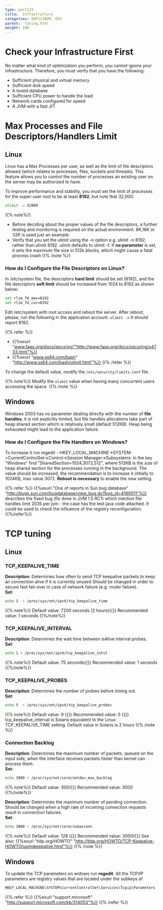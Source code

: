 ```yaml
---
type: post123
title:  Infrastructure
categories: XAP123ADM, OSS
parent:  tuning.html
weight: 100
---
```




# Check your Infrastructure First

No matter what kind of optimization you perform, you cannot ignore your infrastructure. Therefore, you must verify that you have the following:

- Sufficient physical and virtual memory
- Sufficient disk speed
- A tuned database
- Sufficient CPU power to handle the load
- Network cards configured for speed
- A JVM with a fast JIT

# Max Processes and File Descriptors/Handlers Limit

## Linux

Linux has a Max Processes per user, as well as the limit of file descriptors allowed (which relates to processes, files, sockets and threads). This feature allows you to control the number of processes an existing user on the server may be authorized to have.

To improve performance and stability, you must set the limit of processes for the super-user root to be at least **8192**, but note that 32,000:


```bash
ulimit -u 32000
```

{{% note%}}
* Before deciding about the proper values of the file descriptors, a further testing and monitoring is required on the actual environment. 8K,16K or 32K is used just an example.
* Verify that you set the ulimit using the -n option e.g. ulimit -n 8192, rather than ulimit 8192. ulimit defaults to ulimit -f. If **no parameter** is set, it sets the maximum file size in 512k blocks, which might cause a fatal process crash
{{% /note %}}

### How do I Configure the File Descriptors on Linux?

In /etc/system file, the descriptors **hard limit** should be set (8192), and the file descriptors **soft limit** should be increased from 1024 to 8192 as shown below:


```bash
set rlim_fd_max=8192
set rlim_fd_cur=8192
```

Edit /etc/system with root access and reboot the server. After reboot, please, run the following in the application account:
`ulimit -n`
It should report 8192.

{{% refer %}}
- {{%exurl "www.faqs.org/docs/securing""http://www.faqs.org/docs/securing/x4733.html"%}}
- {{%exurl "www.ss64.com/bash" "http://www.ss64.com/bash/ulimit.html"%}}
{{% /refer %}}

To change the default value, modify the `/etc/security/limits.conf` file.

{{% note%}}
Modify the `ulimit` value when having many concurrent users accessing the space.
{{% /note %}}

## Windows

Windows 2003 has no parameter dealing directly with the number of **file handles**, it is not explicitly limited, but file handles allocations take part of heap shared section which is relatively small (default 512KB). Heap being exhausted might lead to the application failure.

### How do I Configure the File Handlers on Windows?

To increase it run regedit - HKEY_LOCAL_MACHINE->SYSTEM->CurrentControlSet->Control->Session Manager->Subsystems:
in the key "Windows" find "SharedSection=1024,3072,512", where 512KB is the size of heap shared section for the processes running in the background. The value should be increased, the recommendation is to increase it initially to 1024KB, max value 3072. **Reboot is necessary** to enable the new setting.


{{% refer %}}
{{%exurl "One of reports in Sun bug database" "http://bugs.sun.com/bugdatabase/view_bug.do?bug_id=4189011"%}} describes the fixed bug (fix done in JVM 1.5 RC1) which mention file handles limit 2035 per jvm - the case has the test java code attached. It could be used to check the influence of the registry reconfiguration.
{{%/refer%}}

# TCP tuning

## Linux

### TCP_KEEPALIVE_TIME

**Description**: Determines how often to send TCP keepalive packets to keep an connection alive if it is currently unused
Should be changed in order to secure fast fail-over in case of network failure (e.g. router failure).<br>
**Set**:


```bash
echo 1  > /proc/sys/net/ipv4/tcp_keepalive_time
```

{{% note%}}
Default value: 7200 seconds (2 hours){{<wbr>}}
Recommended value: 1 seconds
{{%/note%}}

### TCP_KEEPALIVE_INTERVAL

**Description**: Determines the wait time between isAlive interval probes.<br>
**Set**:


```bash
echo 1 > /proc/sys/net/ipv4/tcp_keepalive_intvl
```

{{% note%}}
Default value: 75 seconds{{<wbr>}}
Recommended value: 1 seconds
{{%/note%}}

### TCP_KEEPALIVE_PROBES

**Description**: Determines the number of probes before timing out.<br>
**Set**:


```bash
echo 5  > /proc/sys/net/ipv4/tcp_keepalive_probes
```

{{% note%}}
Default value: 9 {{<wbr>}}
Recommended value: 5 {{<wbr>}}
tcp_keepalive_interval is Solaris equivalent to the Linux TCP_KEEPALIVE_TIME setting. Default value in Solaris is 2 hours
{{% /note %}}

### Connection Backlog

**Description**: Determines the maximum number of packets, queued on the input side, when the interface receives packets faster than kernel can process them.<br>
**Set**:


```bash
echo 3000 > /proc/sys/net/core/netdev_max_backlog
```

{{% note%}}
Default value: 300{{<wbr>}}
Recommended value: 3000
{{%/note%}}

**Description**: Determines the maximum number of pending connection.
Should be changed when a high rate of incoming connection requests result in connection failures.<br>
**Set**:


```bash
echo 3000 > /proc/sys/net/core/somaxconn
```

{{% note%}}
Default value: 128 {{<wbr>}}
Recommended value: 3000{{<wbr>}}
See also: {{%exurl "tldp.org/HOWTO" "http://tldp.org/HOWTO/TCP-Keepalive-HOWTO/usingkeepalive.html"%}}
{{% /note %}}

## Windows

To update the TCP parameters on widows run **regedit**.
All the TCP/IP parameters are registry values that are located under the subkeys of


```bash
HKEY_LOCAL_MACHINE\SYSTEM\CurrentControlSet\Services\Tcpip\Parameters
```

{{% refer %}}
{{%exurl "support.microsoft" "http://support.microsoft.com/kb/314053"%}}
{{% /refer %}}

